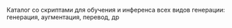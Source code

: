 Каталог со скриптами для обучения и инференса всех видов генерации: генерация, аугментация, перевод, др